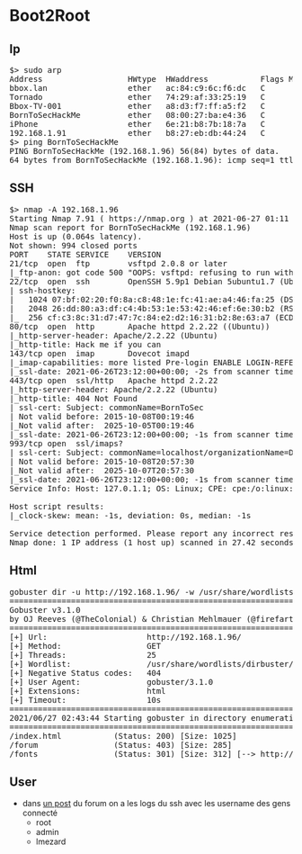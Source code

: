 # Boot2Root

## Ip
<pre>
$> sudo arp
Address                  HWtype  HWaddress           Flags Mask            Iface
bbox.lan                 ether   ac:84:c9:6c:f6:dc   C                     eth0
Tornado                  ether   74:29:af:33:25:19   C                     eth0
Bbox-TV-001              ether   a8:d3:f7:ff:a5:f2   C                     eth0
BornToSecHackMe          ether   08:00:27:ba:e4:36   C                     eth0
iPhone                   ether   6e:21:b8:7b:18:7a   C                     eth0
192.168.1.91             ether   b8:27:eb:db:44:24   C                     eth0
$> ping BornToSecHackMe
PING BornToSecHackMe (192.168.1.96) 56(84) bytes of data.
64 bytes from BornToSecHackMe (192.168.1.96): icmp_seq=1 ttl=64 time=0.826 ms
</pre>

## SSH
<pre>
$> nmap -A 192.168.1.96
Starting Nmap 7.91 ( https://nmap.org ) at 2021-06-27 01:11 CEST
Nmap scan report for BornToSecHackMe (192.168.1.96)
Host is up (0.064s latency).
Not shown: 994 closed ports
PORT    STATE SERVICE    VERSION
21/tcp  open  ftp        vsftpd 2.0.8 or later
|_ftp-anon: got code 500 "OOPS: vsftpd: refusing to run with writable root inside chroot()".
22/tcp  open  ssh        OpenSSH 5.9p1 Debian 5ubuntu1.7 (Ubuntu Linux; protocol 2.0)
| ssh-hostkey: 
|   1024 07:bf:02:20:f0:8a:c8:48:1e:fc:41:ae:a4:46:fa:25 (DSA)
|   2048 26:dd:80:a3:df:c4:4b:53:1e:53:42:46:ef:6e:30:b2 (RSA)
|_  256 cf:c3:8c:31:d7:47:7c:84:e2:d2:16:31:b2:8e:63:a7 (ECDSA)
80/tcp  open  http       Apache httpd 2.2.22 ((Ubuntu))
|_http-server-header: Apache/2.2.22 (Ubuntu)
|_http-title: Hack me if you can
143/tcp open  imap       Dovecot imapd
|_imap-capabilities: more listed Pre-login ENABLE LOGIN-REFERRALS have IMAP4rev1 LOGINDISABLEDA0001 SASL-IR ID IDLE post-login OK capabilities LITERAL+ STARTTLS
|_ssl-date: 2021-06-26T23:12:00+00:00; -2s from scanner time.
443/tcp open  ssl/http   Apache httpd 2.2.22
|_http-server-header: Apache/2.2.22 (Ubuntu)
|_http-title: 404 Not Found
| ssl-cert: Subject: commonName=BornToSec
| Not valid before: 2015-10-08T00:19:46
|_Not valid after:  2025-10-05T00:19:46
|_ssl-date: 2021-06-26T23:12:00+00:00; -1s from scanner time.
993/tcp open  ssl/imaps?
| ssl-cert: Subject: commonName=localhost/organizationName=Dovecot mail server
| Not valid before: 2015-10-08T20:57:30
|_Not valid after:  2025-10-07T20:57:30
|_ssl-date: 2021-06-26T23:12:00+00:00; -1s from scanner time.
Service Info: Host: 127.0.1.1; OS: Linux; CPE: cpe:/o:linux:linux_kernel

Host script results:
|_clock-skew: mean: -1s, deviation: 0s, median: -1s

Service detection performed. Please report any incorrect results at https://nmap.org/submit/ .
Nmap done: 1 IP address (1 host up) scanned in 27.42 seconds
</pre>

## Html
<pre>
gobuster dir -u http://192.168.1.96/ -w /usr/share/wordlists/dirbuster/directory-list-2.3-small.txt -t 25 -x html
===============================================================
Gobuster v3.1.0
by OJ Reeves (@TheColonial) & Christian Mehlmauer (@firefart)
===============================================================
[+] Url:                     http://192.168.1.96/
[+] Method:                  GET
[+] Threads:                 25
[+] Wordlist:                /usr/share/wordlists/dirbuster/directory-list-2.3-small.txt
[+] Negative Status codes:   404
[+] User Agent:              gobuster/3.1.0
[+] Extensions:              html
[+] Timeout:                 10s
===============================================================
2021/06/27 02:43:44 Starting gobuster in directory enumeration mode
===============================================================
/index.html           (Status: 200) [Size: 1025]
/forum                (Status: 403) [Size: 285] 
/fonts                (Status: 301) [Size: 312] [--> http://192.168.1.96/fonts/]
</pre>

## User
- dans [un post](https://192.168.1.96/forum/index.php?id=6) du forum on a les logs du ssh avec les username des gens connecté
  - root
  - admin
  - lmezard
